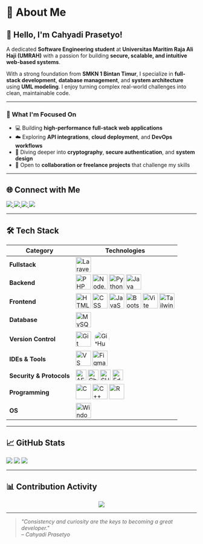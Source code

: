 # 💫 About Me

## 👋 Hello, I'm Cahyadi Prasetyo!

A dedicated **Software Engineering student** at **Universitas Maritim Raja Ali Haji (UMRAH)** with a passion for building **secure, scalable, and intuitive web-based systems**.

With a strong foundation from **SMKN 1 Bintan Timur**, I specialize in **full-stack development**, **database management**, and **system architecture** using **UML modeling**. I enjoy turning complex real-world challenges into clean, maintainable code.

---

### 🚀 What I'm Focused On
- 💻 Building **high-performance full-stack web applications**
- ☁️ Exploring **API integrations**, **cloud deployment**, and **DevOps workflows**
- 🔐 Diving deeper into **cryptography**, **secure authentication**, and **system design**
- 🤝 Open to **collaboration or freelance projects** that challenge my skills

---

## 🌐 Connect with Me

<p align="judtify">
  <a href="https://linkedin.com/in/CahyadiPrasetyo">
    <img src="https://img.shields.io/badge/LinkedIn-Connect-blue?style=for-the-badge&logo=linkedin&logoColor=white"/>
  </a>
  <a href="mailto:cahyadi.informatics@gmail.com">
    <img src="https://img.shields.io/badge/Gmail-Message-red?style=for-the-badge&logo=gmail&logoColor=white"/>
  </a>
  <a href="https://github.com/cahyadi240105">
    <img src="https://img.shields.io/badge/GitHub-Portfolio-black?style=for-the-badge&logo=github"/>
  </a>
  <a href="https://instagram.com/cahyadi_p24">
    <img src="https://img.shields.io/badge/Instagram-Daily Life-E4405F?style=for-the-badge&logo=instagram&logoColor=white"/>
  </a>
</p>

---

## 🛠️ Tech Stack

<table>
  <thead>
    <tr>
      <th>Category</th>
      <th>Technologies</th>
    </tr>
  </thead>
  <tbody>
    <tr>
      <td><strong>Fullstack</strong></td>
      <td>
        <img src="https://cdn.worldvectorlogo.com/logos/laravel-2.svg" height="40" alt="Laravel" title="Laravel"/>
      </td>
    </tr>
    <tr>
      <td><strong>Backend</strong></td>
      <td>
        <img src="https://cdn.jsdelivr.net/gh/devicons/devicon/icons/php/php-original.svg" height="40" alt="PHP" title="PHP"/>
        <img src="https://cdn.worldvectorlogo.com/logos/nodejs-icon.svg" height="40" alt="Node.js" title="Node.js"/>
        <img src="https://cdn.jsdelivr.net/gh/devicons/devicon/icons/python/python-original.svg" height="40" alt="Python" title="Python"/>
        <img src="https://cdn.jsdelivr.net/gh/devicons/devicon/icons/java/java-original.svg" height="40" alt="Java" title="Java"/>
      </td>
    </tr>
    <tr>
      <td><strong>Frontend</strong></td>
      <td>
        <img src="https://cdn.jsdelivr.net/gh/devicons/devicon/icons/html5/html5-original.svg" height="40" alt="HTML" title="HTML"/>
        <img src="https://cdn.jsdelivr.net/gh/devicons/devicon/icons/css3/css3-original.svg" height="40" alt="CSS" title="CSS"/>
        <img src="https://cdn.jsdelivr.net/gh/devicons/devicon/icons/javascript/javascript-original.svg" height="40" alt="JavaScript" title="JavaScript"/>
        <img src="https://cdn.jsdelivr.net/gh/devicons/devicon/icons/bootstrap/bootstrap-original.svg" height="40" alt="Bootstrap" title="Bootstrap"/>
        <img src="https://vitejs.dev/logo-with-shadow.png" height="40" alt="Vite" title="Vite"/>
        <img src="https://www.vectorlogo.zone/logos/tailwindcss/tailwindcss-icon.svg" height="40" alt="Tailwind CSS" title="Tailwind CSS"/>
      </td>
    </tr>
    <tr>
      <td><strong>Database</strong></td>
      <td>
        <img src="https://www.vectorlogo.zone/logos/mysql/mysql-official.svg" height="40" alt="MySQL" title="MySQL"/>
      </td>
    </tr>
    <tr>
      <td><strong>Version Control</strong></td>
      <td>
        <img src="https://cdn.jsdelivr.net/gh/devicons/devicon/icons/git/git-original.svg" height="40" alt="Git" title="Git"/>
        <img src="https://cdn.jsdelivr.net/gh/devicons/devicon/icons/github/github-original.svg" height="40" alt="GitHub" style="background-color:white; border-radius:50%; padding:5px;"/>
      </td>
      </td>
    </tr>
    <tr>
      <td><strong>IDEs & Tools</strong></td>
      <td>
        <img src="https://cdn.jsdelivr.net/gh/devicons/devicon/icons/vscode/vscode-original.svg" height="40" alt="VS Code" title="VS Code"/>
        <img src="https://cdn.jsdelivr.net/gh/devicons/devicon/icons/figma/figma-original.svg" height="40" alt="Figma"/>
      </td>
    </tr>
    <tr>
      <td><strong>Security & Protocols</strong></td>
      <td>
        <img src="https://img.shields.io/badge/AES_GCM-blue?style=flat-square" height="28" alt="AES-GCM"/>
        <img src="https://img.shields.io/badge/ChaCha20--Poly1305-orange?style=flat-square" height="28" alt="ChaCha20-Poly1305"/>
        <img src="https://img.shields.io/badge/SHA3--256-gray?style=flat-square" height="28" alt="SHA3-256"/>
        <img src="https://img.shields.io/badge/Ed25519-purple?style=flat-square" height="28" alt="Ed25519"/>
      </td>
    </tr>
    <tr>
      <td><strong>Programming</strong></td>
      <td>
        <img src="https://cdn.jsdelivr.net/gh/devicons/devicon/icons/c/c-original.svg" height="40" alt="C" title="C"/>
        <img src="https://cdn.jsdelivr.net/gh/devicons/devicon/icons/cplusplus/cplusplus-original.svg" height="40" alt="C++" title="C++"/>
        <img src="https://cdn.jsdelivr.net/gh/devicons/devicon/icons/r/r-original.svg" height="40" alt="R" title="R"/>
      </td>
    </tr>
    <tr>
      <td><strong>OS</strong></td>
      <td>
        <img src="https://cdn.jsdelivr.net/gh/devicons/devicon/icons/windows8/windows8-original.svg" height="40" alt="Windows" title="Windows"/>
      </td>
    </tr>
  </tbody>
</table>



---

## 📈 GitHub Stats

<div align="justify">
  <img src="https://github-readme-stats.vercel.app/api?username=cahyadi240105&theme=react&hide_border=true&include_all_commits=true&count_private=true"/>
  <img src="https://github-readme-streak-stats.herokuapp.com/?user=cahyadi240105&theme=react&hide_border=true"/>
  <img src="https://github-readme-stats.vercel.app/api/top-langs/?username=cahyadi240105&theme=react&hide_border=true&layout=compact"/>
</div>

---

## 📊 Contribution Activity

<div align="center">
  <img src="https://github-readme-activity-graph.vercel.app/graph?username=cahyadi240105&theme=react-dark&hide_border=true&area=true&radius=10"/>
</div>

---

> *"Consistency and curiosity are the keys to becoming a great developer."*  
> – *Cahyadi Prasetyo*
